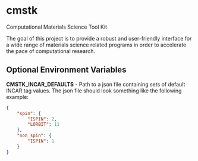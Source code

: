 
# cmstk

Computational Materials Science Tool Kit

The goal of this project is to provide a robust and user-friendly interface for
a wide range of materials science related programs in order to accelerate the
pace of computational research.

## Optional Environment Variables

**CMSTK_INCAR_DEFAULTS** - Path to a json file containing sets of default INCAR tag values. The json file should look something like the following example:

```json
{
    "spin": {
        "ISPIN": 2,
        "LORBIT": 11
    },
    "non_spin": {
        "ISPIN": 1
    }
}
```
